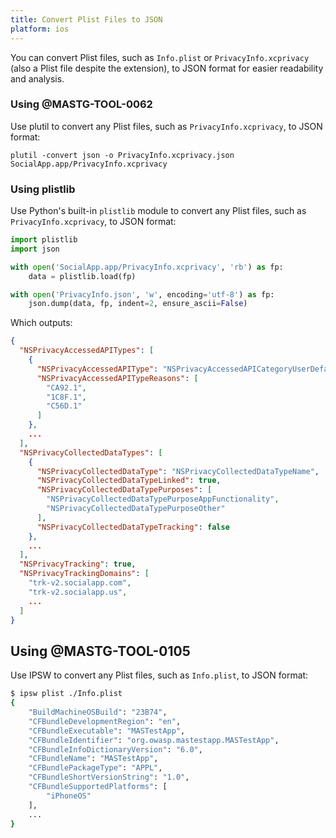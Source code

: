 ```yaml
---
title: Convert Plist Files to JSON
platform: ios
---
```


You can convert Plist files, such as `Info.plist` or `PrivacyInfo.xcprivacy` (also a Plist file despite the extension), to JSON format for easier readability and analysis.

### Using @MASTG-TOOL-0062

Use plutil to convert any Plist files, such as `PrivacyInfo.xcprivacy`, to JSON format:

```console
plutil -convert json -o PrivacyInfo.xcprivacy.json SocialApp.app/PrivacyInfo.xcprivacy
```

### Using plistlib

Use Python's built-in `plistlib` module to convert any Plist files, such as `PrivacyInfo.xcprivacy`, to JSON format:

```python
import plistlib
import json

with open('SocialApp.app/PrivacyInfo.xcprivacy', 'rb') as fp:
    data = plistlib.load(fp)

with open('PrivacyInfo.json', 'w', encoding='utf-8') as fp:
    json.dump(data, fp, indent=2, ensure_ascii=False)
```

Which outputs:

```json
{
  "NSPrivacyAccessedAPITypes": [
    {
      "NSPrivacyAccessedAPIType": "NSPrivacyAccessedAPICategoryUserDefaults",
      "NSPrivacyAccessedAPITypeReasons": [
        "CA92.1",
        "1C8F.1",
        "C56D.1"
      ]
    },
    ...
  ],
  "NSPrivacyCollectedDataTypes": [
    {
      "NSPrivacyCollectedDataType": "NSPrivacyCollectedDataTypeName",
      "NSPrivacyCollectedDataTypeLinked": true,
      "NSPrivacyCollectedDataTypePurposes": [
        "NSPrivacyCollectedDataTypePurposeAppFunctionality",
        "NSPrivacyCollectedDataTypePurposeOther"
      ],
      "NSPrivacyCollectedDataTypeTracking": false
    },
    ...
  ],
  "NSPrivacyTracking": true,
  "NSPrivacyTrackingDomains": [
    "trk-v2.socialapp.com",
    "trk-v2.socialapp.us",
    ...
  ]
}
```

## Using @MASTG-TOOL-0105

Use IPSW to convert any Plist files, such as `Info.plist`, to JSON format:

```bash
$ ipsw plist ./Info.plist
{
    "BuildMachineOSBuild": "23B74",
    "CFBundleDevelopmentRegion": "en",
    "CFBundleExecutable": "MASTestApp",
    "CFBundleIdentifier": "org.owasp.mastestapp.MASTestApp",
    "CFBundleInfoDictionaryVersion": "6.0",
    "CFBundleName": "MASTestApp",
    "CFBundlePackageType": "APPL",
    "CFBundleShortVersionString": "1.0",
    "CFBundleSupportedPlatforms": [
        "iPhoneOS"
    ],
    ...
}
```
